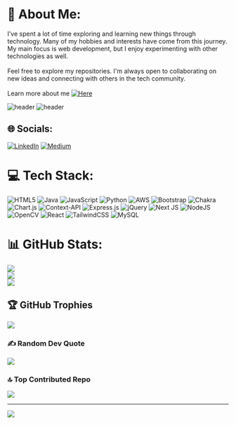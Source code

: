 # 💫 About Me:
I’ve spent a lot of time exploring and learning new things through technology. Many of my hobbies and interests have come from this journey. My main focus is web development, but I enjoy experimenting with other technologies as well.<br><br>Feel free to explore my repositories. I'm always open to collaborating on new ideas and connecting with others in the tech community.<br><br>Learn more about me [![Here]()](https://splash-nemo.github.io/portfolio_website/) <br>

![header](https://capsule-render.vercel.app/api?type=venom&height=600&color=gradient&text=HI%20There!&reversal=false&textBg=false&fontColor=FFFFFF&fontSize=40&fontAlign=50&fontAlignY=51)
![header](https://capsule-render.vercel.app/api?type=wave&color=auto&height=300&section=header&text=capsule%20render&fontSize=90)

## 🌐 Socials:
[![LinkedIn](https://img.shields.io/badge/LinkedIn-%230077B5.svg?logo=linkedin&logoColor=white)](www.linkedin.com/in/aditya-pande-316b29217) [![Medium](https://img.shields.io/badge/Medium-12100E?logo=medium&logoColor=white)](https://medium.com/@ap457writes) 

# 💻 Tech Stack:
![HTML5](https://img.shields.io/badge/html5-%23E34F26.svg?style=for-the-badge&logo=html5&logoColor=white) ![Java](https://img.shields.io/badge/java-%23ED8B00.svg?style=for-the-badge&logo=openjdk&logoColor=white) ![JavaScript](https://img.shields.io/badge/javascript-%23323330.svg?style=for-the-badge&logo=javascript&logoColor=%23F7DF1E) ![Python](https://img.shields.io/badge/python-3670A0?style=for-the-badge&logo=python&logoColor=ffdd54) ![AWS](https://img.shields.io/badge/AWS-%23FF9900.svg?style=for-the-badge&logo=amazon-aws&logoColor=white) ![Bootstrap](https://img.shields.io/badge/bootstrap-%238511FA.svg?style=for-the-badge&logo=bootstrap&logoColor=white) ![Chakra](https://img.shields.io/badge/chakra-%234ED1C5.svg?style=for-the-badge&logo=chakraui&logoColor=white) ![Chart.js](https://img.shields.io/badge/chart.js-F5788D.svg?style=for-the-badge&logo=chart.js&logoColor=white) ![Context-API](https://img.shields.io/badge/Context--Api-000000?style=for-the-badge&logo=react) ![Express.js](https://img.shields.io/badge/express.js-%23404d59.svg?style=for-the-badge&logo=express&logoColor=%2361DAFB) ![jQuery](https://img.shields.io/badge/jquery-%230769AD.svg?style=for-the-badge&logo=jquery&logoColor=white) ![Next JS](https://img.shields.io/badge/Next-black?style=for-the-badge&logo=next.js&logoColor=white) ![NodeJS](https://img.shields.io/badge/node.js-6DA55F?style=for-the-badge&logo=node.js&logoColor=white) ![OpenCV](https://img.shields.io/badge/opencv-%23white.svg?style=for-the-badge&logo=opencv&logoColor=white) ![React](https://img.shields.io/badge/react-%2320232a.svg?style=for-the-badge&logo=react&logoColor=%2361DAFB) ![TailwindCSS](https://img.shields.io/badge/tailwindcss-%2338B2AC.svg?style=for-the-badge&logo=tailwind-css&logoColor=white) ![MySQL](https://img.shields.io/badge/mysql-4479A1.svg?style=for-the-badge&logo=mysql&logoColor=white)
# 📊 GitHub Stats:
![](https://github-readme-stats.vercel.app/api?username=Splash-Nemo&theme=slateorange&hide_border=true&include_all_commits=false&count_private=false)<br/>
![](https://github-readme-streak-stats.herokuapp.com/?user=Splash-Nemo&theme=slateorange&hide_border=true)<br/>
![](https://github-readme-stats.vercel.app/api/top-langs/?username=Splash-Nemo&theme=slateorange&hide_border=true&include_all_commits=false&count_private=false&layout=compact)

## 🏆 GitHub Trophies
![](https://github-profile-trophy.vercel.app/?username=Splash-Nemo&theme=slateorange&no-frame=true&no-bg=false&margin-w=4)

### ✍️ Random Dev Quote
![](https://quotes-github-readme.vercel.app/api?type=vetical&theme=gruvbox)

### 🔝 Top Contributed Repo
![](https://github-contributor-stats.vercel.app/api?username=Splash-Nemo&limit=5&theme=gruvbox&combine_all_yearly_contributions=true)

---
[![](https://visitcount.itsvg.in/api?id=Splash-Nemo&icon=5&color=0)](https://visitcount.itsvg.in)

<!-- Proudly created with GPRM ( https://gprm.itsvg.in ) -->
